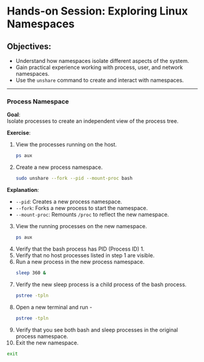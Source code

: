 # Hands-on Session: Exploring Linux Namespaces

## Objectives:
- Understand how namespaces isolate different aspects of the system.
- Gain practical experience working with process, user, and network namespaces.
- Use the `unshare` command to create and interact with namespaces.

---

### Process Namespace

**Goal**:  
Isolate processes to create an independent view of the process tree.

**Exercise**:
1. View the processes running on the host.
   ```bash
   ps aux
   ```
2. Create a new process namespace.
   ```bash
   sudo unshare --fork --pid --mount-proc bash
   ```
**Explanation**:
- `--pid`: Creates a new process namespace.
- `--fork`: Forks a new process to start the namespace.
- `--mount-proc`: Remounts `/proc` to reflect the new namespace.
3. View the running processes on the new namespace.
   ```bash
   ps aux
   ```
4. Verify that the bash process has PID (Process ID) 1.
5. Verify that no host processes listed in step 1 are visible.
6. Run a new process in the new process namespace.
   ```bash
   sleep 360 &
   ```
7. Verify the new sleep process is a child process of the bash process.
   ```bash
   pstree -tpln
   ```
8. Open a new terminal and run -
   ```bash
   pstree -tpln
   ```
9. Verify that you see both bash and sleep processes in the original process namespace.
10. Exit the new namespace.
   ```bash
   exit
   ```
